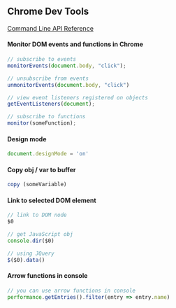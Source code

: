 ## Chrome Dev Tools

[Command Line API Reference](https://developers.google.com/web/tools/chrome-devtools/console/command-line-reference)

#### Monitor DOM events and functions in Chrome
```JavaScript
// subscribe to events
monitorEvents(document.body, "click");

// unsubscribe from events
unmonitorEvents(document.body, "click")

// view event listeners registered on objects
getEventListeners(document);

// subscribe to functions
monitor(someFunction);
```

#### Design mode
```JavaScript
document.designMode = 'on'
```

#### Copy obj / var to buffer
```JavaScript
copy (someVariable)
```

#### Link to selected DOM element
```JavaScript
// link to DOM node
$0

// get JavaScript obj
console.dir($0)

// using JQuery
$($0).data()
```

#### Arrow functions in console
```JavaScript
// you can use arrow functions in console
performance.getEntries().filter(entry => entry.name)
```
